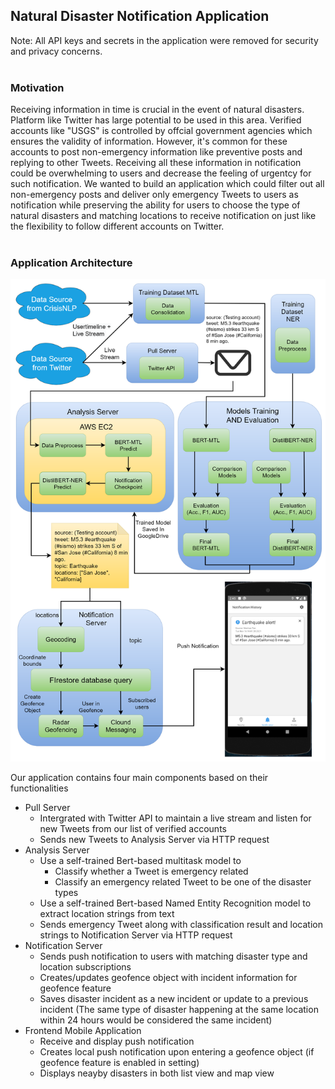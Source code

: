 ## Natural Disaster Notification Application  
Note: All API keys and secrets in the application were removed for security and privacy concerns.  
<br>  

### Motivation  
Receiving information in time is crucial in the event of natural disasters. Platform like Twitter has large potential to be used in this area. Verified accounts like "USGS" is controlled by offcial government agencies which ensures the validity of information. However, it's common for these accounts to post non-emergency information like preventive posts and replying to other Tweets. Receiving all these information in notification could be overwhelming to users and decrease the feeling of urgentcy for such notification. We wanted to build an application which could filter out all non-emergency posts and deliver only emergency Tweets to users as notification while preserving the ability for users  to choose the type of natural disasters and matching locations to receive notification on just like the flexibility to follow different accounts on Twitter.  
<br>  

### Application Architecture  
<p align="center">
  <img src="/img/architecture.png" alt="Application Architecture" width="600" > 
</p>
 
Our application contains four main components based on their functionalities  

 * Pull Server
   * Intergrated with Twitter API to maintain a live stream and listen for new Tweets from our list of verified accounts
   * Sends new Tweets to Analysis Server via HTTP request
 * Analysis Server  
   * Use a self-trained Bert-based multitask model to
     * Classify whether a Tweet is emergency related
     * Classify an emergency related Tweet to be one of the disaster types
   * Use a self-trained Bert-based Named Entity Recognition model to extract location strings from text
   * Sends emergency Tweet along with classification result and location strings to Notification Server via HTTP request
 * Notification Server  
   * Sends push notification to users with matching disaster type and location subscriptions
   * Creates/updates geofence object with incident information for geofence feature
   * Saves disaster incident as a new incident or update to a previous incident (The same type of disaster happening at the same location within 24 hours would be considered the same incident)
 * Frontend Mobile Application  
   * Receive and display push notification
   * Creates local push notification upon entering a geofence object (if geofence feature is enabled in setting)
   * Displays neayby disasters in both list view and map view
